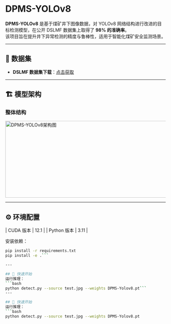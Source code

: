# DPMS-YOLOv8

**DPMS-YOLOv8** 是基于煤矿井下图像数据，对 YOLOv8 网络结构进行改进的目标检测模型，在公开 DSLMF 数据集上取得了 **98% 的准确率**。  
该项目旨在提升井下异常检测的精度与鲁棒性，适用于智能化煤矿安全监测场景。

---

## 📂 数据集

- **DSLMF 数据集下载**：[点击获取](https://springernature.figshare.com/articles/dataset/An_open_dataset_for_intelligent_recognition_and_classification_of_abnormal_condition_in_longwall_mining/22654945)

---

## 🏗️ 模型架构

### 整体结构
<img width="558" height="241" alt="DPMS-YOLOv8架构图" src="https://github.com/user-attachments/assets/052e6e9c-f65a-4317-9339-d4d8f4ce8c77" />

---

## ⚙️ 环境配置
| CUDA 版本   | 12.1 |
| Python 版本 | 3.11 |

安装依赖：
```bash
pip install -r requirements.txt
pip install -e .```

---

## 🚀 快速开始
运行推理：
```bash
python detect.py --source test.jpg --weights DPMS-Yolov8.pt```
---

## 🚀 快速开始
运行推理：
```bash
python detect.py --source test.jpg --weights DPMS-Yolov8.pt


